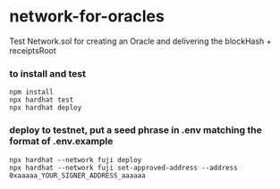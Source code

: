 # network-for-oracles
Test Network.sol for creating an Oracle and delivering the blockHash + receiptsRoot

### to install and test

```
npm install
npx hardhat test
npx hardhat deploy
```

### deploy to testnet, put a seed phrase in .env matching the format of .env.example
```
npx hardhat --network fuji deploy
npx hardhat --network fuji set-approved-address --address 0xaaaaa_YOUR_SIGNER_ADDRESS_aaaaaa
```
